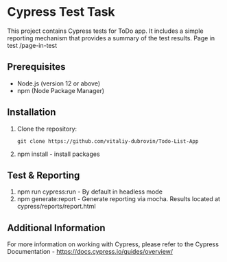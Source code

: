 # Cypress Test Task
This project contains Cypress tests for ToDo app. It includes a simple reporting mechanism that provides a summary of the test results. Page in test /page-in-test


## Prerequisites
- Node.js (version 12 or above)
- npm (Node Package Manager)


## Installation
1. Clone the repository:

   ```shell
   git clone https://github.com/vitaliy-dubrovin/Todo-List-App
2. npm install - install packages


## Test & Reporting
1. npm run cypress:run - By default in headless mode
2. npm generate:report - Generate reporting via mocha. Results located at cypress/reports/report.html


## Additional Information
For more information on working with Cypress, please refer to the Cypress Documentation - https://docs.cypress.io/guides/overview/
